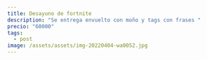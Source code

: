 ```yaml
---
title: Desayuno de fortnite
description: "Se entrega envuelto con moño y tags con frases "
precio: "60000"
tags:
  - post
image: /assets/assets/img-20220404-wa0052.jpg
---
```

